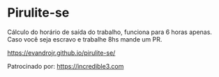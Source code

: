 # Pirulite-se

Cálculo do horário de saída do trabalho, funciona para 6 horas apenas.
Caso você seja escravo e trabalhe 8hs mande um PR.


https://evandrojr.github.io/pirulite-se/

Patrocinado por: https://incredible3.com
